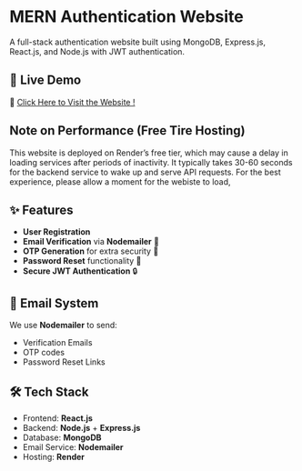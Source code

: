 # MERN Authentication Website

A full-stack authentication website built using MongoDB, Express.js, React.js, and Node.js with JWT authentication.

## 🚀 Live Demo

🔗 [Click Here to Visit the Website !](https://mern-auth-2ufh.onrender.com)

## Note on Performance (Free Tire Hosting)
This website is deployed on Render’s free tier, which may cause a delay in loading services after periods of inactivity. It typically takes 30-60 seconds for the backend service to wake up and serve API requests. For the best experience, please allow a moment for the webiste to load,


## ✨ Features

- **User Registration**
- **Email Verification** via **Nodemailer** 📧
- **OTP Generation** for extra security 🔑
- **Password Reset** functionality 🔁
- **Secure JWT Authentication** 🔒

## 📩 Email System

We use **Nodemailer** to send:
- Verification Emails
- OTP codes
- Password Reset Links

## 🛠 Tech Stack

- Frontend: **React.js**
- Backend: **Node.js** + **Express.js**
- Database: **MongoDB**
- Email Service: **Nodemailer**
- Hosting: **Render**





